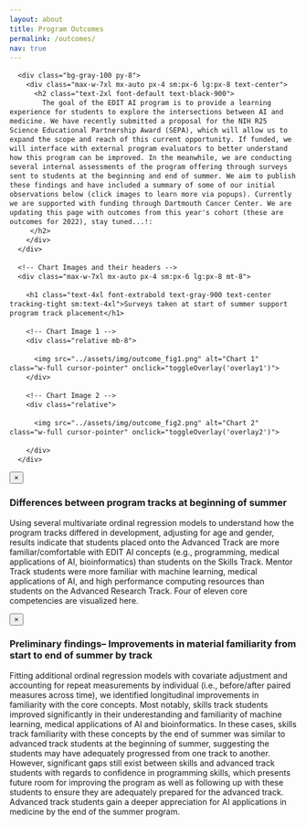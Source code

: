 ```yaml
---
layout: about
title: Program Outcomes
permalink: /outcomes/
nav: true 
---
```


 <div class="bg-white">
  <main>
      
      <div class="bg-gray-100 py-8">
        <div class="max-w-7xl mx-auto px-4 sm:px-6 lg:px-8 text-center">
          <h2 class="text-2xl font-default text-black-900"> 
            The goal of the EDIT AI program is to provide a learning experience for students to explore the intersections between AI and medicine. We have recently submitted a proposal for the NIH R25 Science Educational Partnership Award (SEPA), which will allow us to expand the scope and reach of this current opportunity. If funded, we will interface with external program evaluators to better understand how this program can be improved. In the meanwhile, we are conducting several internal assessments of the program offering through surveys sent to students at the beginning and end of summer. We aim to publish these findings and have included a summary of some of our initial observations below (click images to learn more via popups). Currently we are supported with funding through Dartmouth Cancer Center. We are updating this page with outcomes from this year's cohort (these are outcomes for 2022), stay tuned...!:
         </h2> 
        </div>
      </div>

      <!-- Chart Images and their headers -->
      <div class="max-w-7xl mx-auto px-4 sm:px-6 lg:px-8 mt-8">
        
        <h1 class="text-4xl font-extrabold text-gray-900 text-center tracking-tight sm:text-4xl">Surveys taken at start of summer support program track placement</h1>

        <!-- Chart Image 1 -->
        <div class="relative mb-8">

          <img src="../assets/img/outcome_fig1.png" alt="Chart 1" class="w-full cursor-pointer" onclick="toggleOverlay('overlay1')">
        </div>

        <!-- Chart Image 2 -->
        <div class="relative">

          <img src="../assets/img/outcome_fig2.png" alt="Chart 2" class="w-full cursor-pointer" onclick="toggleOverlay('overlay2')">

        </div>
      </div>
  </main>
</div>

<!-- Bottom Screen Overlay -->
<div id="overlay1" class="overlay-content hidden fixed bottom-0 left-0 w-full bg-black bg-opacity-80 text-white p-6 z-50">
  <button onclick="closeOverlay('overlay1')" class="absolute top-2 right-2 text-white hover:text-gray-300">&times;</button>

  <h3 class="text-lg text-white font-semibold mb-2">Differences between program tracks at beginning of summer</h3> 
  <p class="text-white"> Using several multivariate ordinal regression models to understand how the program tracks differed in development, adjusting for age and gender, results indicate that students placed onto the Advanced Track are more familiar/comfortable with EDIT AI concepts (e.g., programming, medical applications of AI, bioinformatics) than students on the Skills Track. Mentor Track students were more familiar with machine learning, medical applications of AI, and high performance computing resources than students on the Advanced Research Track. Four of eleven core competencies are visualized here.</p>
</div>

<div id="overlay2" class="overlay-content hidden fixed bottom-0 left-0 w-full bg-black bg-opacity-80 text-white p-6 z-50">
  <button onclick="closeOverlay('overlay2')" class="absolute top-2 right-2 text-white hover:text-gray-300">&times;</button>

  <h3 class="text-lg text-white font-semibold mb-2">Preliminary findings– Improvements in material familiarity from start to end of summer by track</h3>
  <p class= "text-white">Fitting additional ordinal regression models with covariate adjustment and accounting for repeat measurements by individual (i.e., before/after paired measures across time), we identified longitudinal improvements in familiarity with the core concepts. Most notably, skills track students improved significantly in their underestanding and familiarity of machine learning, medical applications of AI and bioinformatics. In these cases, skills track familiarity with these concepts by the end of summer was similar to advanced track students at the beginning of summer, suggesting the students may have adequately progressed from one track to another. However, significant gaps still exist between skills and advanced track students with regards to confidence in programming skills, which presents future room for improving the program as well as following up with these students to ensure they are adequately prepared for the advanced track. Advanced track students gain a deeper appreciation for AI applications in medicine by the end of the summer program.</p>
</div>

<!-- CSS Styling -->
<style>
  .overlay-content {
    max-height: 40vh; /* Limits the overlay height to 40% of the viewport */
    overflow-y: auto;
    transition: opacity 0.3s ease;
  }
</style>

<!-- JavaScript for Single Active Overlay with Close Functionality -->
<script>
  let currentOverlay = null; // To keep track of the currently active overlay

  function toggleOverlay(overlayId) {
    const overlays = document.querySelectorAll('.overlay-content');

    // Close the current overlay if it exists and is not the one clicked
    if (currentOverlay && currentOverlay !== overlayId) {
      const activeOverlay = document.getElementById(currentOverlay);
      activeOverlay.classList.add("hidden");
    }

    // Get the selected overlay
    const overlay = document.getElementById(overlayId);

    // Toggle the selected overlay
    if (overlay.classList.contains("hidden")) {
      overlay.classList.remove("hidden");
      currentOverlay = overlayId; // Update current overlay to the one just opened
    } else {
      overlay.classList.add("hidden");
      currentOverlay = null; // Reset current overlay when closed
    }
  }

  function closeOverlay(overlayId) {
    const overlay = document.getElementById(overlayId);
    overlay.classList.add("hidden");
    currentOverlay = null; // Reset current overlay when closed
  }
</script>
